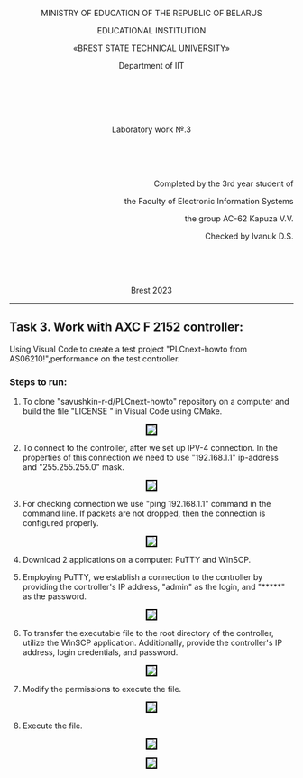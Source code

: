 <p align="center">MINISTRY OF EDUCATION OF THE REPUBLIC OF BELARUS</p>
<p align="center">EDUCATIONAL INSTITUTION</p>
<p align="center">«BREST STATE TECHNICAL UNIVERSITY»</p>       
<p align="center">Department of IIT</p>
<br><br><br><br>
<p align="center">Laboratory work №.3</p>
<br><br><br>
<p align="right">Completed by the 3rd year student of</p> 
<p align="right">the Faculty of Electronic Information Systems</p>
<p align="right">the group AC-62 Kapuza V.V.</p>
<p align="right">Checked by Ivanuk D.S.</p>
<br><br><br>
<p align="center">Brest 2023</p>

---

## Task 3. Work with AXC F 2152 controller:

Using Visual Code to create a test project "PLCnext-howto from AS06210!",performance on the test controller.

### Steps to run:
1. To clone "savushkin-r-d/PLCnext-howto" repository on a computer and build the file "LICENSE " in Visual Code using CMake.
<p align="center"><img style='border:2px solid #000000'src="scrin/Screenshot_8.png"/>

2. To connect to the controller, after we set up IPV-4 connection. In the properties of this connection we need to use "192.168.1.1" ip-address and "255.255.255.0" mask.
<p align="center"><img style='border:2px solid #000000'src="scrin/Screenshot_1.png"/>

3. For checking connection we use "ping 192.168.1.1" command in the command line. If packets are not dropped, then the connection is configured properly.
<p align="center"><img style='border:2px solid #000000'src="scrin/Screenshot_2.png"/>

4. Download 2 applications on a computer: PuTTY and WinSCP.

5. Employing PuTTY, we establish a connection to the controller by providing the controller's IP address, "admin" as the login, and "*****" as the password. 
<p align="center"><img style='border:2px solid #000000'src="scrin/Screenshot_3.png"/>


6. To transfer the executable file to the root directory of the controller, utilize the WinSCP application. Additionally, provide the controller's IP address, login credentials, and password. 
<p align="center"><img style='border:2px solid #000000'src="scrin/Screenshot_4.png"/>


7. Modify the permissions to execute the file.
<p align="center"><img style='border:2px solid #000000'src="scrin/Screenshot_5.png"/>

8. Execute the file.
<p align="center"><img style='border:2px solid #000000'src="scrin/Screenshot_6.png"/>
<p align="center"><img style='border:2px solid #000000'src="scrin/Screenshot_7.png"/>
